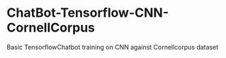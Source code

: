 # ChatBot-Tensorflow-CNN-CornellCorpus
Basic TensorflowChatbot training on CNN against Cornellcorpus dataset
